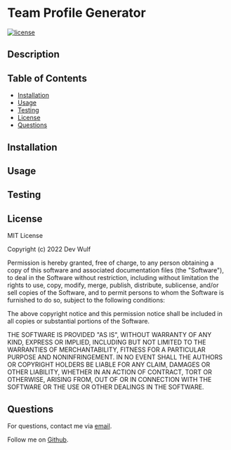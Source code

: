 # Team Profile Generator
[![license](https://img.shields.io/badge/License-MIT-yellow.svg)](https://opensource.org/licenses/MIT)

## Description

<!-- Add descriptions here -->

## Table of Contents

-   [Installation](#installation)
-   [Usage](#usage)
-   [Testing](#testing)
-   [License](#license)
-   [Questions](#questions)

## Installation

<!-- Add Installation here -->

## Usage

<!-- Add Screenshots and video here -->

## Testing

<!-- Testing? -->

## License

MIT License

Copyright (c) 2022 Dev Wulf

Permission is hereby granted, free of charge, to any person obtaining a copy
of this software and associated documentation files (the "Software"), to deal
in the Software without restriction, including without limitation the rights
to use, copy, modify, merge, publish, distribute, sublicense, and/or sell
copies of the Software, and to permit persons to whom the Software is
furnished to do so, subject to the following conditions:

The above copyright notice and this permission notice shall be included in all
copies or substantial portions of the Software.

THE SOFTWARE IS PROVIDED "AS IS", WITHOUT WARRANTY OF ANY KIND, EXPRESS OR
IMPLIED, INCLUDING BUT NOT LIMITED TO THE WARRANTIES OF MERCHANTABILITY,
FITNESS FOR A PARTICULAR PURPOSE AND NONINFRINGEMENT. IN NO EVENT SHALL THE
AUTHORS OR COPYRIGHT HOLDERS BE LIABLE FOR ANY CLAIM, DAMAGES OR OTHER
LIABILITY, WHETHER IN AN ACTION OF CONTRACT, TORT OR OTHERWISE, ARISING FROM,
OUT OF OR IN CONNECTION WITH THE SOFTWARE OR THE USE OR OTHER DEALINGS IN THE
SOFTWARE.

## Questions

For questions, contact me via <a href="mailto: devinlwulf@gmail.com">email</a>.

Follow me on <a href="https://github.com/wulfsounds">Github</a>.